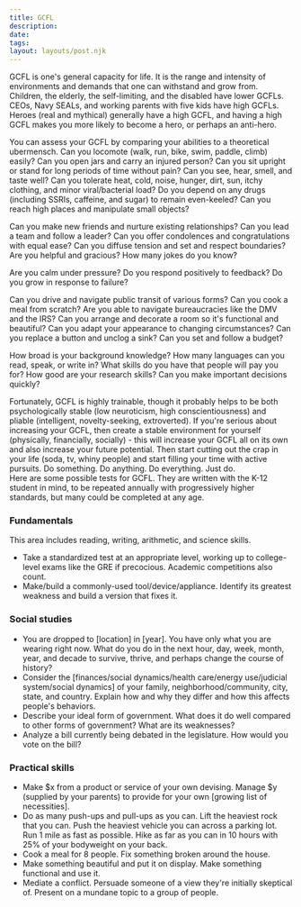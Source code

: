 ```yaml
---
title: GCFL
description: 
date: 
tags: 
layout: layouts/post.njk
---
```


GCFL is one's general capacity for life. It is the range and intensity of environments and demands that one can withstand and grow from. Children, the elderly, the self-limiting, and the disabled have lower GCFLs. CEOs, Navy SEALs, and working parents with five kids have high GCFLs. Heroes  (real and mythical) generally have a high GCFL, and having a high GCFL makes you more likely to become a hero, or perhaps an anti-hero. 

You can assess your GCFL by comparing your abilities to a theoretical ubermensch. Can you locomote (walk, run, bike, swim, paddle, climb) easily? Can you open jars and carry an injured person? Can you sit upright or stand for long periods of time without pain? Can you see, hear, smell, and taste well? Can you tolerate heat, cold, noise, hunger, dirt, sun, itchy clothing, and minor viral/bacterial load? Do you depend on any drugs (including SSRIs, caffeine, and sugar) to remain even-keeled? Can you reach high places and manipulate small objects? 

Can you make new friends and nurture existing relationships? Can you lead a team and follow a leader? Can you offer condolences and congratulations with equal ease? Can you diffuse tension and set and respect boundaries? Are you helpful and gracious? How many jokes do you know? 

Are you calm under pressure? Do you respond positively to feedback? Do you grow in response to failure? 

Can you drive and navigate public transit of various forms? Can you cook a meal from scratch? Are you able to navigate bureaucracies like the DMV and the IRS? Can you arrange and decorate a room so it's functional and beautiful? Can you adapt your appearance to changing circumstances? Can you replace a button and unclog a sink? Can you set and follow a budget? 

How broad is your background knowledge? How many languages can you read, speak, or write in? What skills do you have that people will pay you for? How good are your research skills? Can you make important decisions quickly? 

Fortunately, GCFL is highly trainable, though it probably helps to be both psychologically stable (low neuroticism, high conscientiousness) and pliable (intelligent, novelty-seeking, extroverted). If you're serious about increasing your GCFL, then create a stable environment for yourself (physically, financially, socially) - this will increase your GCFL all on its own and also increase your future potential. Then start cutting out the crap in your life (soda, tv, whiny people) and start filling your time with active pursuits. Do something. Do anything. Do everything. Just do.  
Here are some possible tests for GCFL. They are written with the K-12 student in mind, to be repeated annually with progressively higher standards, but many could be completed at any age. 

### Fundamentals

This area includes reading, writing, arithmetic, and science skills. 

* Take a standardized test at an appropriate level, working up to college-level exams like the GRE if precocious. Academic competitions also count.
* Make/build a commonly-used tool/device/appliance. Identify its greatest weakness and build a version that fixes it.

### Social studies

* You are dropped to [location] in [year]. You have only what you are wearing right now. What do you do in the next hour, day, week, month, year, and decade to survive, thrive, and perhaps change the course of history?
* Consider the [finances/social dynamics/health care/energy use/judicial system/social dynamics] of your family, neighborhood/community, city, state, and country. Explain how and why they differ and how this affects people's behaviors.
* Describe your ideal form of government. What does it do well compared to other forms of government? What are its weaknesses?
* Analyze a bill currently being debated in the legislature. How would you vote on the bill?

### Practical skills

* Make $x from a product or service of your own devising. Manage $y (supplied by your parents) to provide for your own [growing list of necessities].
* Do as many push-ups and pull-ups as you can. Lift the heaviest rock that you can. Push the heaviest vehicle you can across a parking lot. Run 1 mile as fast as possible. Hike as far as you can in 10 hours with 25% of your bodyweight on your back.
* Cook a meal for 8 people. Fix something broken around the house.
* Make something beautiful and put it on display. Make something functional and use it.
* Mediate a conflict. Persuade someone of a view they're initially skeptical of. Present on a mundane topic to a group of people.
